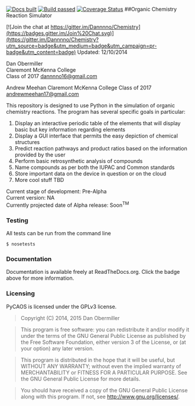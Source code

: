 [![Docs built](https://readthedocs.org/projects/chemistry/badge/?version=latest)](http://chemistry.readthedocs.org/en/latest/)
[![Build passed](https://travis-ci.org/Dannnno/Chemistry.svg?branch=master)](https://travis-ci.org/Dannnno/Chemistry)
[![Coverage Status](https://coveralls.io/repos/Dannnno/Chemistry/badge.png)](https://coveralls.io/r/Dannnno/Chemistry)
##Organic Chemistry Reaction Simulator

[![Join the chat at https://gitter.im/Dannnno/Chemistry](https://badges.gitter.im/Join%20Chat.svg)](https://gitter.im/Dannnno/Chemistry?utm_source=badge&utm_medium=badge&utm_campaign=pr-badge&utm_content=badge)
Updated: 12/10/2014   

Dan Obermiller  
Claremont McKenna College  
Class of 2017 
dannnno16@gmail.com

Andrew Meehan
Claremont McKenna College
Class of 2017
andrewmeehan17@gmail.com

This repository is designed to use Python in the simulation of organic chemistry reactions.  The program has several specific goals in particular:

1. Display an interactive periodic table of the elements that will display basic but key information regarding elements
2. Display a GUI interface that permits the easy depiction of chemical structures
3. Predict reaction pathways and product ratios based on the information provided by the user
4. Perform basic retrosynthetic analysis of compounds
5. Name compounds as per both the IUPAC and Common standards
6. Store important data on the device in question or on the cloud
7. More cool stuff TBD
    
Current stage of development: Pre-Alpha  
Current version: NA  
Currently projected date of Alpha release: Soon<sup>TM</sup>


### Testing

All tests can be run from the command line

    $ nosetests
    

### Documentation

Documentation is available freely at ReadTheDocs.org.  Click the badge above for
more information.  

    
### Licensing

PyCAOS is licensed under the GPLv3 license.
> Copyright (C) 2014, 2015 Dan Obermiller

> This program is free software: you can redistribute it and/or modify
it under the terms of the GNU General Public License as published by
the Free Software Foundation, either version 3 of the License, or
(at your option) any later version.

> This program is distributed in the hope that it will be useful,
but WITHOUT ANY WARRANTY; without even the implied warranty of
MERCHANTABILITY or FITNESS FOR A PARTICULAR PURPOSE.  See the
GNU General Public License for more details.

> You should have received a copy of the GNU General Public License
along with this program.  If not, see <http://www.gnu.org/licenses/>.
